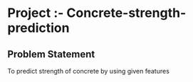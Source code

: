 # Project :- Concrete-strength-prediction


## Problem Statement


To predict strength of concrete by using given features